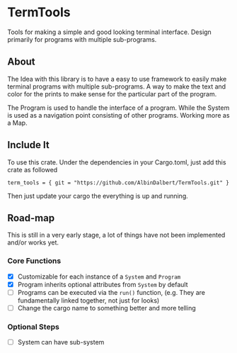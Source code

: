 # TermTools
Tools for making a simple and good looking terminal interface.
Design primarily for programs with multiple sub-programs.

## About
The Idea with this library is to have a easy to use framework to easily make terminal programs with multiple sub-programs. 
A way to make the text and color for the prints to make sense for the particular part of the program.

The Program is used to handle the interface of a program. While the System is used as a navigation point consisting of other programs.
Working more as a Map.
## Include It
To use this crate. Under the dependencies in your Cargo.toml, just add this crate as followed

```term_tools = { git = "https://github.com/AlbinDalbert/TermTools.git" }```

Then just update your cargo the everything is up and running.

## Road-map
This is still in a very early stage, a lot of things have not been implemented and/or works yet.

### Core Functions
- [x]    Customizable for each instance of a `System` and `Program`
- [x]    Program inherits optional attributes from `System` by default
- [ ]    Programs can be executed via the `run()` function, (e.g. They are fundamentally linked together, not just for looks)
- [ ]    Change the cargo name to something better and more telling

### Optional Steps
- [ ]   System can have sub-system